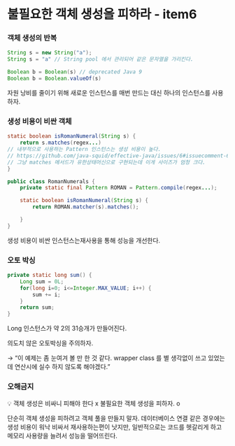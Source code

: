 # 불필요한 객체 생성을 피하라 - item6

### 객체 생성의 반복

```java
String s = new String("a");
String s = "a" // String pool 에서 관리되어 같은 문자열을 가리킨다.

Boolean b = Boolean(s) // deprecated Java 9
Boolean b = Boolean.valueOf(s)
```

자원 낭비를 줄이기 위해 새로운 인스턴스를 매번 만드는 대신 하나의 인스턴스를 사용하자.

### 생성 비용이 비싼 객체

```java
static boolean isRomanNumeral(String s) {
	return s.matches(regex...)
// 내부적으로 사용하는 Pattern 인스턴스는 생성 비용이 높다.
// https://github.com/java-squid/effective-java/issues/6#issuecomment-696519565
// 그냥 matches 메서드가 유한상태머신으로 구현되는데 이게 사이즈가 엄청 크다.
}

public class RomanNumerals {
	private static final Pattern ROMAN = Pattern.compile(regex...);

	static boolean isRomanNumeral(String s) {
		return ROMAN.matcher(s).matches();

	}
}
```

생성 비용이 비싼 인스턴스는재사용을 통해 성능을 개선한다.

### 오토 박싱

```java
private static long sum() {
	Long sum = 0L;
	for(long i=0; i<=Integer.MAX_VALUE; i++) {
		sum += i;
	}
	return sum;
}
```

Long 인스턴스가 약 2의 31승개가 만들어진다.

의도치 않은 오토박싱을 주의하자.

→ “이 예제는 좀 눈여겨 볼 만 한 것 같다. wrapper class 를 별 생각없이 쓰고 있었는데 연산시에 실수 하지 않도록 해야겠다.”

### 오해금지

<aside>
💡 객체 생성은 비싸니 피해야 한다 x
불필요한 객체 생성을 피하자. o

단순히 객체 생성을 피하려고 객체 풀을 만들지 말자.
데이터베이스 연결 같은 경우에는 생성 비용이 워낙 비싸서 재사용하는편이 낫지만, 일반적으로는 코드를 헷갈리게 하고 메모리 사용량을 늘려서 성능을 떨어뜨린다.

</aside>